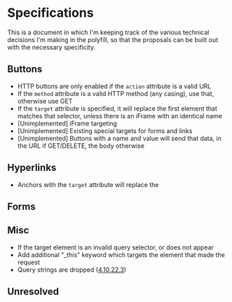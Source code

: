 # Specifications

This is a document in which I'm keeping track of the various technical decisions I'm making in the
polyfill, so that the proposals can be built out with the necessary specificity.

## Buttons
- HTTP buttons are only enabled if the `action` attribute is a valid URL
- If the `method` attribute is a valid HTTP method (any casing), use that, otherwise use GET
- If the `target` attribute is specified, it will replace the first element that matches that
  selector, unless there is an iFrame with an identical name
- [Unimplemented] iFrame targeting
- [Unimplemented] Existing special targets for forms and links
- [Unimplemented] Buttons with a name and value will send that data, in the URL if GET/DELETE, the
  body otherwise


## Hyperlinks
- Anchors with the `target` attribute will replace the


## Forms

## Misc
- If the target element is an invalid query selector, or does not appear
- Add additional "_this" keyword which targets the element that made the request
- Query strings are dropped ([4.10.22.3](https://www.w3.org/TR/2011/WD-html5-20110525/association-of-controls-and-forms.html#form-submission-algorithm))

## Unresolved
